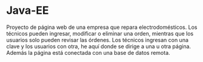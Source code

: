 # Java-EE
Proyecto de página web de una empresa que repara electrodomésticos. Los técnicos pueden ingresar, modificar o eliminar una orden, mientras que los usuarios solo pueden revisar las órdenes. Los técnicos ingresan con una clave y los usuarios con otra, he aquí donde se dirige a una u otra página. Además la página está conectada con una base de datos remota. 
